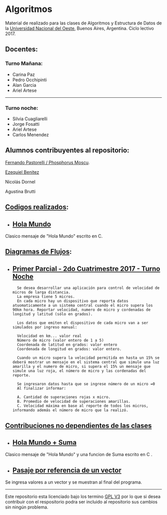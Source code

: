 # Algoritmos
Material de realizado para las clases de Algoritmos y Estructura de Datos de la [Universidad Nacional del Oeste](http://uno.edu.ar/), Buenos Aires, Argentina.
Ciclo lectivo 2017.

## Docentes:
### Turno Mañana:
* Carina Paz
* Pedro Occhipinti
* Alan Garcia
* Ariel Artese
***

### Turno noche:
* Silvia Cuagliarelli
* Jorge Fosatti
* Ariel Artese
* Carlos Menendez

## Alumnos contribuyentes al repositorio:
[Fernando Pastorelli / Phosphorus Moscu](https://github.com/Phosphorus-M).

[Ezequiel Benitez ](https://github.com/Ezekidosh)

Nicolás Dornel

Agustina Brutti

## [Codigos realizados](https://github.com/Phosphorus-M/Algoritmos/tree/master/Clases):

- ## [Hola Mundo](https://github.com/Phosphorus-M/Algoritmos/blob/master/Clases/1%20-%20Hola%20Mundo%20-%20Fernando%20Pastorelli.c)
Clasico mensaje de "Hola Mundo" escrito en C.

## [Diagramas de Flujos](https://github.com/Phosphorus-M/Algoritmos/tree/master/Diagramas%20de%20Flujo):

- ## [Primer Parcial - 2do Cuatrimestre 2017 - Turno Noche](https://github.com/Phosphorus-M/Algoritmos/blob/master/Diagramas%20de%20Flujo/PrimerP2017TN.png)
		Se desea desarrollar una aplicación para control de velocidad de micros de larga distancia.
		La empresa tiene 5 micros.
		En cada micro hay un dispositivo que reporta datos atuomaticamente a un sistema central cuando el micro supera los 90km hora. Reportar velocidad, numero de micro y cordenadas de longitud y latitud (sólo en grados).

		Los datos que emiten el dispositivo de cada micro van a ser simulados por ingreso manual:

		Velocidad en km... valor real
		Número de micro (valor entero de 1 a 5)
		Coordenada de latitud en grados: valor entero
		Coordenada de longitud en grados: valor entero.

		Cuando un micro supera la velocidad permitida en hasta un 15% se deberá mostrar un mensaje en el sistema central que simule una luz amarilla y el numero de micro, si supera el 15% un mensaje que simule una luz roja, el número de micro y las cordenadas del reporte.

		Se ingresaron datos hasta que se ingrese número de un micro =0
		Al finalizar informar:

		A. Cantidad de superaciones rojas x micro.
		B. Promedio de velocidad de superaciones amarillas.
		C. Velocidad máxima en base al reporte de todos los micros, informando además el número de micro que la realizó.

## [Contribuciones no dependientes de las clases](https://github.com/Phosphorus-M/Algoritmos/tree/master/Contribuciones%20no%20dependientes%20de%20las%20clases)

- ## [Hola Mundo + Suma](https://github.com/Phosphorus-M/Algoritmos/blob/master/Clases/1%20-%20Hola%20Mundo%20+%20Suma%20-%20Agus%20Brutti.c)
Clasico mensaje de "Hola Mundo" y una funcion de Suma escrito en C .

- ## [Pasaje por referencia de un vector](https://github.com/Phosphorus-M/Algoritmos/blob/master/Clases/1%20-%20Pasaje%20por%20referencia%20de%20un%20vector%20-%20Nicolás%20Dornel.c)
Se ingresa valores a un vector y se muestran al final del programa.

***

Este repositorio esta licenciado bajo los termino [GPL V3](LICENSE.md) por lo que si desea contribuir con el respositorio podra ser incluido al repositorio sus cambios sin ningún problema.
